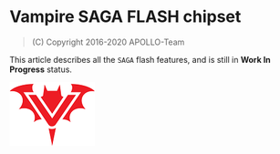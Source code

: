 # Vampire SAGA FLASH chipset

> (C) Copyright 2016-2020 APOLLO-Team

This article describes all the `SAGA` flash features, and is still in **Work In Progress** status.

![Vampire Logo](../ASSETS/V_LOGO.png)

